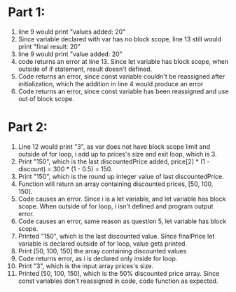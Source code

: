 # Part 1:
1. line 9 would print "values added:  20"
2. Since variable declared with var has no block scope, line 13 still would print "final result:  20"
3. line 9 would print "value added:  20"
4. code returns an error at line 13. Since let variable has block scope, when outside of if statement, result doesn't defined.
5. Code returns an error, since const variable couldn't be reassigned after initialization, which the addition in line 4 would produce an error
6. Code returns an error, since const variable has been reassigned and use out of block scope.
   
# Part 2:
1. Line 12 would print "3", as var does not have block scope limit and outside of for loop, i add up to prices's size and exit loop, which is 3.
2. Print "150", which is the last discountedPrice added, price[2] * (1 - discount) = 300 * (1 - 0.5) = 150.
3. Print "150", which is the round up integer value of last discountedPrice.
4. Function will return an array containing discounted prices, [50, 100, 150].
5. Code causes an error. Since i is a let variable, and let variable has block scope. When outside of for loop, i isn't defined and program output error.
6. Code causes an error, same reason as question 5, let variable has block scope.
7. Printed "150", which is the last discounted value. Since finalPrice let variable is declared outside of for loop, value gets printed.
8. Print [50, 100, 150] the array containing discounted values
9. Code returns error, as i is declared only inside for loop.  
10. Print "3", which is the input array prices's size.
11. Printed [50, 100, 150], which is the 50% discounted price array. Since const variables don't reassigned in code, code function as expected.